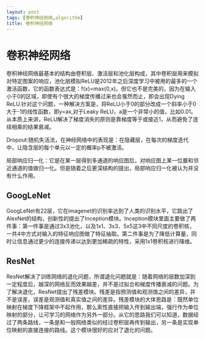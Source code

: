 ```yaml
---
layout: post
tags: [卷积神经网络,algorithm]
title: 卷积神经网络
---
```


# 卷积神经网络

卷积神经网络最基本的结构由卷积层、激活层和池化层构成，其中卷积层用来模拟对特定图案的响应，池化层模拟ReLU是2012年之后深度学习中被用的最多的一个激活函数，它的函数表达式是：f(x)=max(0,x)。但它也不是完美的，因为在输入小于0的区域，即使有个很大的梯度传播过来也会戛然而止，即会出现Dying ReLU.针对这个问题，一种解决方案是，将ReLU小于0的部分改成一个斜率小于0大于-1的线性函数，即y=ax,对于Leaky ReLU，a是一个非常小的值，比如0.01。从本质上来讲，ReLU解决了梯度消失的原则是靠梯度等于或接近1，从而避免了连续相乘的结果衰减。

Dropout:随机失活法，在神经网络中的表现是：在隐藏层，在每次的梯度迭代中，让隐含层的每个单元以一定的概率p不被激活。

局部响应归一化：它是在某一层得到多通道的响应图后，对响应图上某一位置和邻近通道的值做归一化。但是随着之后更深结构的提出，局部响应归一化被认为并没有什么作用。

## GoogLeNet

GoogLeNet有22层，它在imagenet的识别率达到了人类的识别水平，它跳出了AlexNet的结构，创新性的提出了Inception模块。Inception模块里面主要做了两件事：第一件事是通过3x3池化，以及1x1、3x3、5x5这3中不同尺度的卷积核，一共4中方式对输入的特征响应图做了特征抽取。第二件事是为了降低计算量，同时让信息通过更少的连接传递以达到更加稀疏的特性，采用1x1卷积核进行降维。

## ResNet

ResNet解决了训练网络的退化问题，所谓退化问题就是：随着网络的层数加深到一定程度后，越深的网络反而效果越差，并不是过拟合和梯度传播衰减的问题。为了解决退化，ResNet提出了残差模块。残差是指预测值和观测值之间的差异，并不是误差，误差是观测值和真实值之间的差异。残差模块的大体思路是：既然单位映射在梯度下降框架中不起作用，那么索性直接把输入传到输出端，强行作为单位映射的部分，让可学习的网络作为另外一部分。从它的思路我们可以知道，数据经过了两条路线，一条是和一般网络类似的经过卷积层再传到输出，另一条是实现单位映射的直接连接的路线。这个模块很好的应对了退化的问题。
